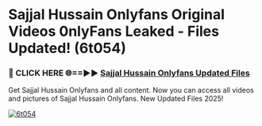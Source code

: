 # Sajjal Hussain Onlyfans Original Videos 0nlyFans Leaked - Files Updated! (6t054)

<h3>🔴 CLICK HERE 🌐==►► <a href="https://tinyurl.com/ehrbuxhb" rel="nofollow">Sajjal Hussain Onlyfans Updated Files</a></h3>

Get Sajjal Hussain Onlyfans and all content. Now you can access all videos and pictures of Sajjal Hussain Onlyfans. New Updated Files 2025!

[![6t054](https://i.imgur.com/lVYEuWS.gif)](https://tinyurl.com/ehrbuxhb)
